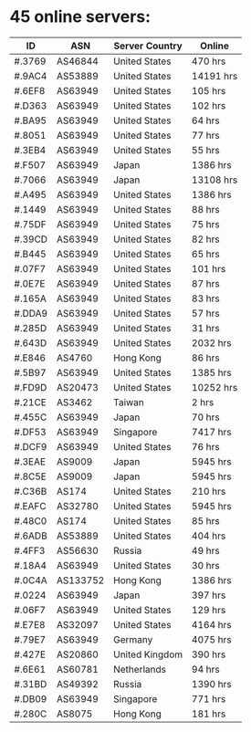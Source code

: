 # 45 online servers:

| ID | ASN | Server Country | Online |
| ------ | ------ | ------ | ------ |
| #.3769 | AS46844 | United States | 470 hrs |
| #.9AC4 | AS53889 | United States | 14191 hrs |
| #.6EF8 | AS63949 | United States | 105 hrs |
| #.D363 | AS63949 | United States | 102 hrs |
| #.BA95 | AS63949 | United States | 64 hrs |
| #.8051 | AS63949 | United States | 77 hrs |
| #.3EB4 | AS63949 | United States | 55 hrs |
| #.F507 | AS63949 | Japan | 1386 hrs |
| #.7066 | AS63949 | Japan | 13108 hrs |
| #.A495 | AS63949 | United States | 1386 hrs |
| #.1449 | AS63949 | United States | 88 hrs |
| #.75DF | AS63949 | United States | 75 hrs |
| #.39CD | AS63949 | United States | 82 hrs |
| #.B445 | AS63949 | United States | 65 hrs |
| #.07F7 | AS63949 | United States | 101 hrs |
| #.0E7E | AS63949 | United States | 87 hrs |
| #.165A | AS63949 | United States | 83 hrs |
| #.DDA9 | AS63949 | United States | 57 hrs |
| #.285D | AS63949 | United States | 31 hrs |
| #.643D | AS63949 | United States | 2032 hrs |
| #.E846 | AS4760 | Hong Kong | 86 hrs |
| #.5B97 | AS63949 | United States | 1385 hrs |
| #.FD9D | AS20473 | United States | 10252 hrs |
| #.21CE | AS3462 | Taiwan | 2 hrs |
| #.455C | AS63949 | Japan | 70 hrs |
| #.DF53 | AS63949 | Singapore | 7417 hrs |
| #.DCF9 | AS63949 | United States | 76 hrs |
| #.3EAE | AS9009 | Japan | 5945 hrs |
| #.8C5E | AS9009 | Japan | 5945 hrs |
| #.C36B | AS174 | United States | 210 hrs |
| #.EAFC | AS32780 | United States | 5945 hrs |
| #.48C0 | AS174 | United States | 85 hrs |
| #.6ADB | AS53889 | United States | 404 hrs |
| #.4FF3 | AS56630 | Russia | 49 hrs |
| #.18A4 | AS63949 | United States | 30 hrs |
| #.0C4A | AS133752 | Hong Kong | 1386 hrs |
| #.0224 | AS63949 | Japan | 397 hrs |
| #.06F7 | AS63949 | United States | 129 hrs |
| #.E7E8 | AS32097 | United States | 4164 hrs |
| #.79E7 | AS63949 | Germany | 4075 hrs |
| #.427E | AS20860 | United Kingdom | 390 hrs |
| #.6E61 | AS60781 | Netherlands | 94 hrs |
| #.31BD | AS49392 | Russia | 1390 hrs |
| #.DB09 | AS63949 | Singapore | 771 hrs |
| #.280C | AS8075 | Hong Kong | 181 hrs |

